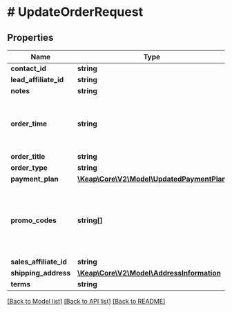 # # UpdateOrderRequest

## Properties

Name | Type | Description | Notes
------------ | ------------- | ------------- | -------------
**contact_id** | **string** |  | [optional]
**lead_affiliate_id** | **string** |  | [optional]
**notes** | **string** |  | [optional]
**order_time** | **string** | ISO date-time of the transaction. e.g 2024-04-28 11:25:44 | [optional]
**order_title** | **string** |  | [optional]
**order_type** | **string** |  | [optional]
**payment_plan** | [**\Keap\Core\V2\Model\UpdatedPaymentPlan**](UpdatedPaymentPlan.md) |  | [optional]
**promo_codes** | **string[]** | Uses multiple strings as promo codes. The corresponding discount will be applied to the order. | [optional]
**sales_affiliate_id** | **string** |  | [optional]
**shipping_address** | [**\Keap\Core\V2\Model\AddressInformation**](AddressInformation.md) |  | [optional]
**terms** | **string** |  | [optional]

[[Back to Model list]](../../README.md#models) [[Back to API list]](../../README.md#endpoints) [[Back to README]](../../README.md)
